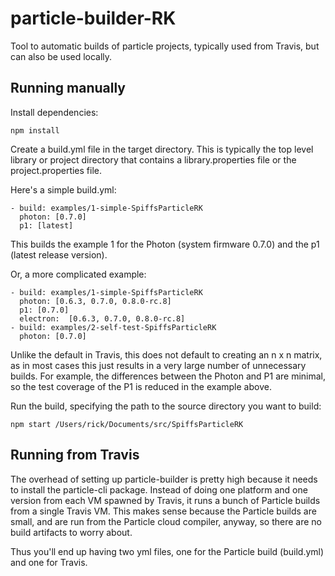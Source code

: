# particle-builder-RK

Tool to automatic builds of particle projects, typically used from Travis, but can also be used locally.

## Running manually

Install dependencies:

```
npm install
```

Create a build.yml file in the target directory. This is typically the top level library or project directory that contains a library.properties file or the project.properties file.

Here's a simple build.yml:

```
- build: examples/1-simple-SpiffsParticleRK
  photon: [0.7.0]
  p1: [latest]
```

This builds the example 1 for the Photon (system firmware 0.7.0) and the p1 (latest release version).

Or, a more complicated example:

```
- build: examples/1-simple-SpiffsParticleRK
  photon: [0.6.3, 0.7.0, 0.8.0-rc.8]
  p1: [0.7.0]
  electron:  [0.6.3, 0.7.0, 0.8.0-rc.8]
- build: examples/2-self-test-SpiffsParticleRK
  photon: [0.7.0]
```

Unlike the default in Travis, this does not default to creating an n x n matrix, as in most cases this just results in a very large number of unnecessary builds. For example, the differences between the Photon and P1 are minimal, so the test coverage of the P1 is reduced in the example above.

Run the build, specifying the path to the source directory you want to build:

```
npm start /Users/rick/Documents/src/SpiffsParticleRK
```

## Running from Travis

The overhead of setting up particle-builder is pretty high because it needs to install the particle-cli package. Instead of doing one platform and one version from each VM spawned by Travis, it runs a bunch of Particle builds from a single Travis VM. This makes sense because the Particle builds are small, and are run from the Particle cloud compiler, anyway, so there are no build artifacts to worry about.

Thus you'll end up having two yml files, one for the Particle build (build.yml) and one for Travis.

